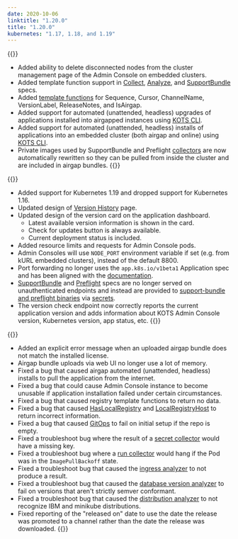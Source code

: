 ```yaml
---
date: 2020-10-06
linktitle: "1.20.0"
title: "1.20.0"
kubernetes: "1.17, 1.18, and 1.19"
---
```


{{<features>}}
* Added ability to delete disconnected nodes from the cluster management page of the Admin Console on embedded clusters.
* Added template function support in [Collect](https://troubleshoot.sh/docs/collect/), [Analyze](https://troubleshoot.sh/docs/analyze/), and [SupportBundle](https://troubleshoot.sh/docs/support-bundle/collecting/) specs.
* Added [template functions](/reference/template-functions/license-context/) for Sequence, Cursor, ChannelName, VersionLabel, ReleaseNotes, and IsAirgap.
* Added support for automated (unattended, headless) upgrades of applications installed into airgapped instances using [KOTS CLI](/kots-cli/upstream/).
* Added support for automated (unattended, headless) installs of applications into an embedded cluster (both airgap and online) using [KOTS CLI](/kotsadm/installing/installing-embedded-cluster/).
* Private images used by SupportBundle and Preflight [collectors](https://troubleshoot.sh/docs/collect/collectors/) are now automatically rewritten so they can be pulled from inside the cluster and are included in airgap bundles.
{{</features>}}

{{<changes>}}
* Added support for Kubernetes 1.19 and dropped support for Kubernetes 1.16.
* Updated design of [Version History](/kotsadm/updating/updating-kots-apps/#checking-for-updates) page.
* Updated design of the version card on the application dashboard.
  - Latest available version information is shown in the card.
  - Check for updates button is always available.
  - Current deployment status is included.
* Added resource limits and requests for Admin Console pods.
* Admin Consoles will use `NODE_PORT` environment variable if set (e.g. from kURL embedded clusters), instead of the default 8800.
* Port forwarding no longer uses the `app.k8s.io/v1beta1` Application spec and has been aligned with the [documentation](/vendor/config/dashboard-buttons/#provide-a-kots-application-spec).
* [SupportBundle](https://troubleshoot.sh/docs/support-bundle/collecting/) and [Preflight](https://troubleshoot.sh/docs/preflight/introduction/) specs are no longer served on unauthenticated endpoints and instead are provided to [support-bundle and preflight binaries](https://troubleshoot.sh/docs/#installation) via [secrets](/kotsadm/troubleshooting/support-bundle/).
* The version check endpoint now correctly reports the current application version and adds information about KOTS Admin Console version, Kubernetes version, app status, etc.
{{</changes>}}

{{<fixes>}}
* Added an explicit error message when an uploaded airgap bundle does not match the installed license.
* Airgap bundle uploads via web UI no longer use a lot of memory.
* Fixed a bug that caused airgap automated (unattended, headless) installs to pull the application from the internet.
* Fixed a bug that could cause Admin Console instance to become unusable if application installation failed under certain circumstances.
* Fixed a bug that caused registry template functions to return no data.
* Fixed a bug that caused [HasLocalRegistry](/reference/template-functions/config-context/#haslocalregistry) and [LocalRegistryHost](/reference/template-functions/config-context/#localregistryhost) to return incorrect information.
* Fixed a bug that caused [GitOps](/kotsadm/gitops/single-app-workflows/) to fail on initial setup if the repo is empty.
* Fixed a troubleshoot bug where the result of a [secret collector](https://troubleshoot.sh/docs/collect/secret/) would have a missing key.
* Fixed a troubleshoot bug where a [run collector](https://troubleshoot.sh/docs/collect/run/) would hang if the Pod was in the `ImagePullBackoff` state.
* Fixed a troubleshoot bug that caused the [ingress analyzer](https://troubleshoot.sh/docs/analyze/ingress/) to not produce a result.
* Fixed a troubleshoot bug that caused the [database version analyzer](https://troubleshoot.sh/explore?tag=database) to fail on versions that aren't strictly semver conformant.
* Fixed a troubleshoot bug that caused the [distribution analyzer](https://troubleshoot.sh/docs/analyze/distribution/) to not recognize IBM and minikube distributions.
* Fixed reporting of the "released on" date to use the date the release was promoted to a channel rather than the date the release was downloaded.
{{</fixes>}}
